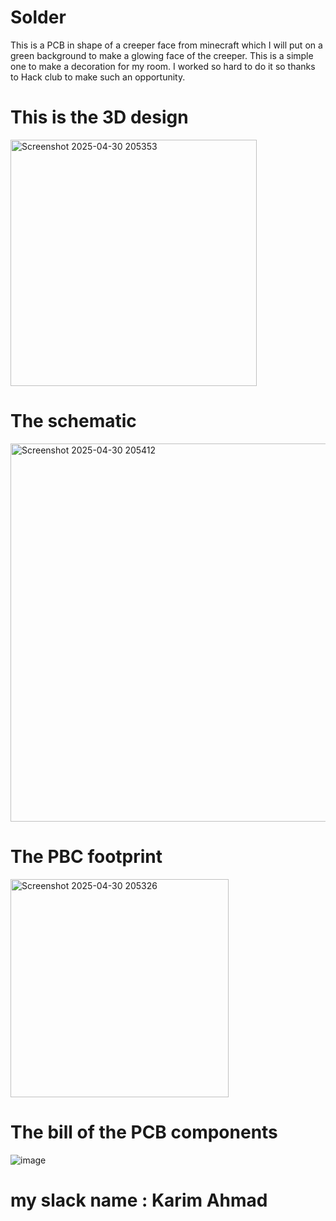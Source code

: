# Solder
This is a PCB in shape of a creeper face from minecraft which I will put on a green background to make a glowing face of the creeper. This is a simple one to make a decoration for my room. I worked so hard to do it so thanks to Hack club to make such an opportunity.
# This is the 3D design
<img width="394" alt="Screenshot 2025-04-30 205353" src="https://github.com/user-attachments/assets/e9517d70-c91d-4a17-aec7-2ccc645dafcd" />


# The schematic
<img width="605" alt="Screenshot 2025-04-30 205412" src="https://github.com/user-attachments/assets/276c7f0e-362f-4a53-afe5-afbdab6b163f" />


# The PBC footprint
<img width="349" alt="Screenshot 2025-04-30 205326" src="https://github.com/user-attachments/assets/5cf80f6c-7706-49b2-b9f8-046cfc898ddd" />



# The bill of the PCB components
![image](https://github.com/user-attachments/assets/23c070ba-d4ee-4b87-b58c-3963b77dc825)
# my slack name : Karim Ahmad
